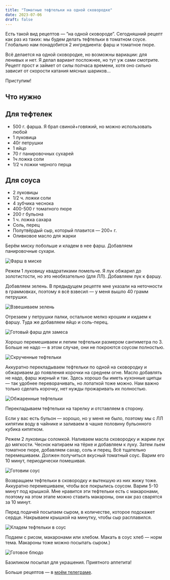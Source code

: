```yaml
---
title: "Томатные тефтельки на одной сковородке"
date: 2023-07-06
draft: false
---
```


Есть такой вид рецептов — ”на одной сковороде”. Сегодняшний рецепт как раз из таких: мы будем делать тефтельки в томатном соусе. Глобально нам понадобится 2 ингредиента: фарш  и томатное пюре. 

Всё делается на одной сковородке, но возможны вариации: для ленивых и нет. Я делал вариант посложнее, но тут уж сами смотрите. Рецепт прост и займет от силы полчаса времени, хотя оно сильно зависит от скорости катания мясных шариков… 

Приступим!

## Что нужно

## Для тефтелек

- 500 г. фарша. Я брал свиной+говяжий, но можно использовать любой
- 1 луковица
- 40г петрушки
- 1 яйцо
- 70 г панировочных сухарей
- 1ч ложка соли
- 1/2 ч ложки черного перца

## Для соуса

- 2 луковицы
- 1/2 ч. ложки соли
- 4 зубчика чеснока
- 400-500 г томатного пюре
- 200 г бульона
- 1 ч. ложка сахара
- Соль, перец
- Полутвёрдый сыр, который плавится — 200+ г.
- Оливковое масло для жарки

Берём миску побольше и кладем в нее фарш. Добавляем панировочные сухари. 

![Фарш в миске](/img/Teftelki/2.jpg)

Режем 1 луковицу квадратиками помельче. Я лук обжарил до золотистости, но это необязательно (для ЛЛ). Добавляем лук к фаршу. 

Добавляем зелень. В предыдущем рецепте мне указали на неточности в граммовках, поэтому я всё взвесил — у меня вышло 40 грамм петрушки. 

![Взвешиваем зелень](/img/Teftelki/3.jpg)

Отрезаем у петрушки палки, остальное мелко крошим и кидаем к фаршу. Туда же добавляем яйцо и соль-перец.

![Готовый фарш для замеса](/img/Teftelki/4.jpg)

Хорошо перемешиваем и лепим тефтельки размером сантиметра по 3. Больше не надо — в этом случае, они не покроются соусом полностью.

![Скрученные тефтельки](/img/Teftelki/6.jpg)

Аккуратно перекладываем тефтельки по одной на сковородку и обжариваем до появления корочки на среднем огне. Масло добавлять не надо, фарш жирный и так. Здесь хорошо бы иметь кухонные щипцы — так удобнее переворачивать, но лопаткой тоже можно. Нам важно только сделать корочку, нет нужды прожаривать их полностью.

![Обжаренные тефтельки](/img/Teftelki/7.jpg)

Перекладываем тефтельки на тарелку и отставляем в сторону.

Если у вас есть бульон — хорошо, но у меня не было, поэтому мы с ЛЛ кипятим воду в чайнике и заливаем в чашке половину бульонного кубика кипятком.

Режем 2 луковицы соломкой. Наливаем масла сковородку и жарим лук до мягкости. Чеснок натираем на тёрке и добавляем к луку. Затем льем томатное пюре, добавляем сахар, соль и перец. Всё тщательно перемешиваем. Должен получиться вкусный томатный соус. Варим его 10 минут, периодически помешивая.

![Готовим соус](/img/Teftelki/8.jpg)

Возвращаем тефтельки в сковородку и вытекшую из них жижу тоже. Аккуратно перемешиваем, чтобы все покрылись соусом. Варим 5-10 минут под крышкой. Мне нравится эти тефтельки есть с макаронами, поэтому на этом этапе можно ставить макароны, они как раз сварятся за 10 минут. 

Перед подачей посыпаем сыром, в количестве, которое подскажет сердце. Накрываем крышкой на минутку, чтобы сыр расплавился.

![Кладем тефтельки в соус](/img/Teftelki/9.jpg)

Подаем с рисом, макаронами или хлебом. Макать в соус хлеб — норм тема. Макароны тоже можно посыпать сыром.) 

![Готовое блюдо](/img/Teftelki/11.jpg)

Базиликом посыпал для украшения. Приятного аппетита!

Больше рецептов — в [моём телеграме](https://t.me/boiledjija).